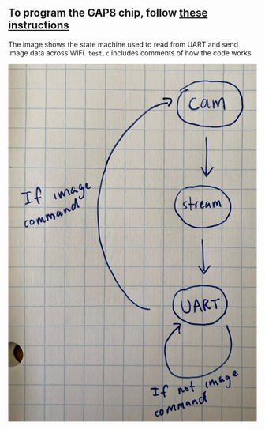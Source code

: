 ## To program the GAP8 chip, follow [these instructions](JTAG_Programming.md)

The image shows the state machine used to read from UART and send image data across WiFi. `test.c` includes comments of how the code works

![JTAG cable connected to GAP8](states.jpg)
